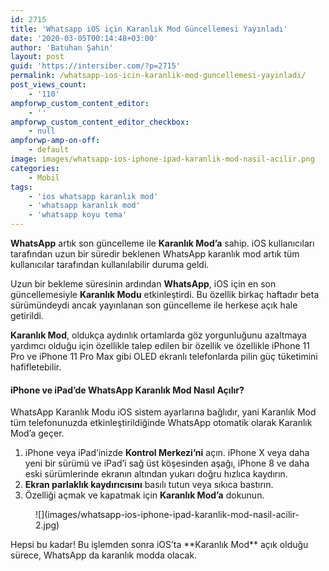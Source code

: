```yaml
---
id: 2715
title: 'Whatsapp iOS için Karanlık Mod Güncellemesi Yayınladı'
date: '2020-03-05T00:14:48+03:00'
author: 'Batuhan Şahin'
layout: post
guid: 'https://intersiber.com/?p=2715'
permalink: /whatsapp-ios-icin-karanlik-mod-guncellemesi-yayinladi/
post_views_count:
    - '110'
ampforwp_custom_content_editor:
    - ''
ampforwp_custom_content_editor_checkbox:
    - null
ampforwp-amp-on-off:
    - default
image: images/whatsapp-ios-iphone-ipad-karanlik-mod-nasil-acilir.png
categories:
    - Mobil
tags:
    - 'ios whatsapp karanlık mod'
    - 'whatsapp karanlık mod'
    - 'whatsapp koyu tema'
---
```


**WhatsApp** artık son güncelleme ile **Karanlık Mod’a** sahip. iOS kullanıcıları tarafından uzun bir süredir beklenen WhatsApp karanlık mod artık tüm kullanıcılar tarafından kullanılabilir duruma geldi.

Uzun bir bekleme süresinin ardından **WhatsApp**, iOS için en son güncellemesiyle **Karanlık Modu** etkinleştirdi. Bu özellik birkaç haftadır beta sürümündeydi ancak yayınlanan son güncelleme ile herkese açık hale getirildi.

**Karanlık Mod**, oldukça aydınlık ortamlarda göz yorgunluğunu azaltmaya yardımcı olduğu için özellikle talep edilen bir özellik ve özellikle iPhone 11 Pro ve iPhone 11 Pro Max gibi OLED ekranlı telefonlarda pilin güç tüketimini hafifletebilir.

#### iPhone ve iPad’de WhatsApp Karanlık Mod Nasıl Açılır?

WhatsApp Karanlık Modu iOS sistem ayarlarına bağlıdır, yani Karanlık Mod tüm telefonunuzda etkinleştirildiğinde WhatsApp otomatik olarak Karanlık Mod’a geçer.

1. iPhone veya iPad’inizde **Kontrol Merkezi’ni** açın. iPhone X veya daha yeni bir sürümü ve iPad’i sağ üst köşesinden aşağı, iPhone 8 ve daha eski sürümlerinde ekranın altından yukarı doğru hızlıca kaydırın.
2. **Ekran parlaklık kaydırıcısını** basılı tutun veya sıkıca bastırın.
3. Özelliği açmak ve kapatmak için **Karanlık Mod’a** dokunun.

<figure class="wp-block-image size-large">![](images/whatsapp-ios-iphone-ipad-karanlik-mod-nasil-acilir-2.jpg)</figure>Hepsi bu kadar! Bu işlemden sonra iOS’ta **Karanlık Mod** açık olduğu sürece, WhatsApp da karanlık modda olacak.